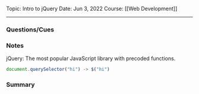 
Topic: Intro to jQuery
Date: Jun 3, 2022
Course: [[Web Development]]
- - -

### Questions/Cues

### Notes
jQuery: The most popular JavaScript library with precoded functions. 

```JavaScript
document.querySelector("hi") -> $("hi")
```

### Summary

